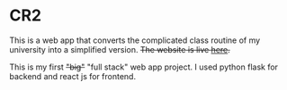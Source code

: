 # CR2
This is a web app that converts the complicated class routine of my university into a simplified version. ~~The website is live [here](https://cr2.netlify.app/).~~

This is my first ~~"big"~~ "full stack" web app project. I used python flask for backend and react js for frontend.
